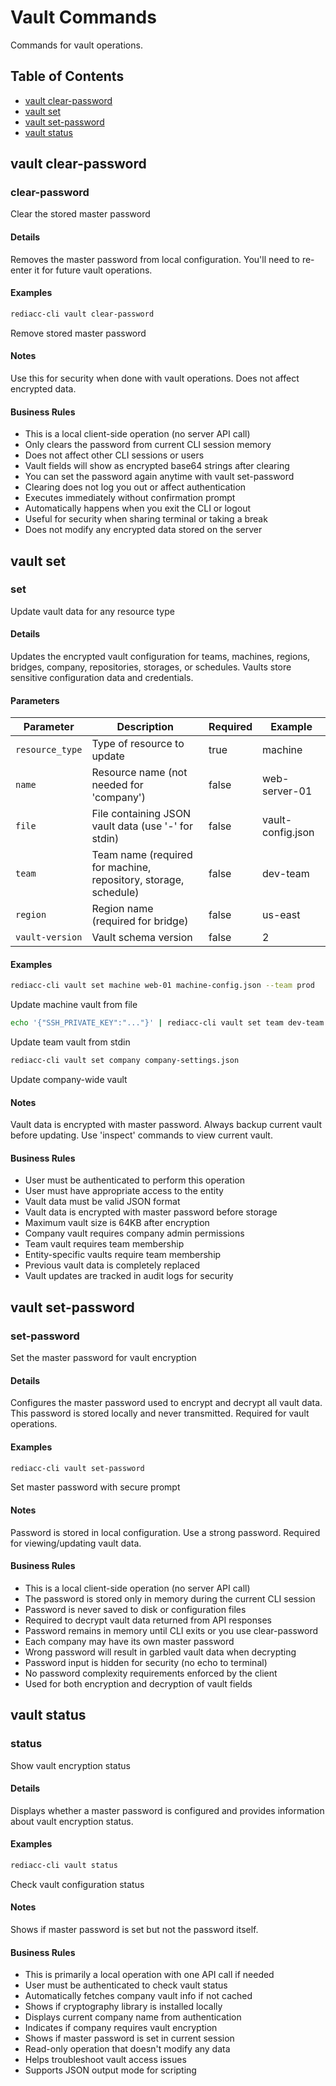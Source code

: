# Vault Commands

Commands for vault operations.

## Table of Contents

- [vault clear-password](#vault-clear-password)
- [vault set](#vault-set)
- [vault set-password](#vault-set-password)
- [vault status](#vault-status)


## vault clear-password


### clear-password

Clear the stored master password

#### Details

Removes the master password from local configuration. You'll need to re-enter it for future vault operations.

#### Examples

```bash
rediacc-cli vault clear-password
```
Remove stored master password

#### Notes

Use this for security when done with vault operations. Does not affect encrypted data.

#### Business Rules

- This is a local client-side operation (no server API call)
- Only clears the password from current CLI session memory
- Does not affect other CLI sessions or users
- Vault fields will show as encrypted base64 strings after clearing
- You can set the password again anytime with vault set-password
- Clearing does not log you out or affect authentication
- Executes immediately without confirmation prompt
- Automatically happens when you exit the CLI or logout
- Useful for security when sharing terminal or taking a break
- Does not modify any encrypted data stored on the server


## vault set


### set

Update vault data for any resource type

#### Details

Updates the encrypted vault configuration for teams, machines, regions, bridges, company, repositories, storages, or schedules. Vaults store sensitive configuration data and credentials.

#### Parameters

| Parameter | Description | Required | Example |
|-----------|-------------|----------|---------|
| `resource_type` | Type of resource to update | true | machine |
| `name` | Resource name (not needed for 'company') | false | web-server-01 |
| `file` | File containing JSON vault data (use '-' for stdin) | false | vault-config.json |
| `team` | Team name (required for machine, repository, storage, schedule) | false | dev-team |
| `region` | Region name (required for bridge) | false | us-east |
| `vault-version` | Vault schema version | false | 2 |

#### Examples

```bash
rediacc-cli vault set machine web-01 machine-config.json --team prod
```
Update machine vault from file

```bash
echo '{"SSH_PRIVATE_KEY":"..."}' | rediacc-cli vault set team dev-team -
```
Update team vault from stdin

```bash
rediacc-cli vault set company company-settings.json
```
Update company-wide vault

#### Notes

Vault data is encrypted with master password. Always backup current vault before updating. Use 'inspect' commands to view current vault.

#### Business Rules

- User must be authenticated to perform this operation
- User must have appropriate access to the entity
- Vault data must be valid JSON format
- Vault data is encrypted with master password before storage
- Maximum vault size is 64KB after encryption
- Company vault requires company admin permissions
- Team vault requires team membership
- Entity-specific vaults require team membership
- Previous vault data is completely replaced
- Vault updates are tracked in audit logs for security


## vault set-password


### set-password

Set the master password for vault encryption

#### Details

Configures the master password used to encrypt and decrypt all vault data. This password is stored locally and never transmitted. Required for vault operations.

#### Examples

```bash
rediacc-cli vault set-password
```
Set master password with secure prompt

#### Notes

Password is stored in local configuration. Use a strong password. Required for viewing/updating vault data.

#### Business Rules

- This is a local client-side operation (no server API call)
- The password is stored only in memory during the current CLI session
- Password is never saved to disk or configuration files
- Required to decrypt vault data returned from API responses
- Password remains in memory until CLI exits or you use clear-password
- Each company may have its own master password
- Wrong password will result in garbled vault data when decrypting
- Password input is hidden for security (no echo to terminal)
- No password complexity requirements enforced by the client
- Used for both encryption and decryption of vault fields


## vault status


### status

Show vault encryption status

#### Details

Displays whether a master password is configured and provides information about vault encryption status.

#### Examples

```bash
rediacc-cli vault status
```
Check vault configuration status

#### Notes

Shows if master password is set but not the password itself.

#### Business Rules

- This is primarily a local operation with one API call if needed
- User must be authenticated to check vault status
- Automatically fetches company vault info if not cached
- Shows if cryptography library is installed locally
- Displays current company name from authentication
- Indicates if company requires vault encryption
- Shows if master password is set in current session
- Read-only operation that doesn't modify any data
- Helps troubleshoot vault access issues
- Supports JSON output mode for scripting

